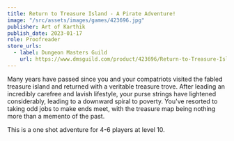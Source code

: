 ```yaml
---
title: Return to Treasure Island - A Pirate Adventure!
image: "/src/assets/images/games/423696.jpg"
publisher: Art of Karthik
publish_date: 2023-01-17
role: Proofreader
store_urls:
  - label: Dungeon Masters Guild
    url: https://www.dmsguild.com/product/423696/Return-to-Treasure-Island-A-Pirate-Adventure
---
```


Many years have passed since you and your compatriots visited the fabled treasure island and returned with a veritable treasure trove. After leading an incredibly carefree and lavish lifestyle, your purse strings have lightened considerably, leading to a downward spiral to poverty. You've resorted to taking odd jobs to make ends meet, with the treasure map being nothing more than a memento of the past.

This is a one shot adventure for 4-6 players at level 10.